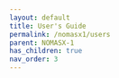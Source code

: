 ```yaml
---
layout: default
title: User's Guide
permalink: /nomasx1/users
parent: NOMASX-1
has_children: true
nav_order: 3
---
```


